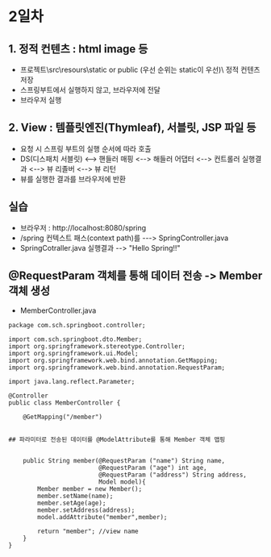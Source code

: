 # 2일차

## 1. 정적 컨텐츠 : html image 등
- 프로젝트\src\resours\static or public (우선 순위는 static이 우선)\ 정적 컨텐츠 저장
- 스프링부트에서 실행하지 않고, 브라우저에 전달
- 브라우저 실행

## 2. View : 템플릿엔진(Thymleaf), 서블릿, JSP 파일 등
- 요청 시 스프링 부트의 실행 순서에 따라 호출
- DS(디스패치 서블릿) <--> 핸들러 매핑 <--> 해들러 어댑터 <--> 컨트롤러 실행결과 <--> 뷰 리졸버 <--> 뷰 리턴
- 뷰를 실행한 결과를 브라우저에 반환

## 실습
- 브라우저 : http://localhost:8080/spring
- /spring 컨텍스트 패스(context path)를 ---> SpringController.java
- SpringCotraller.java 실행결과 --> "Hello Spring!!"


## @RequestParam 객체를 통해 데이터 전송 -> Member 객체 생성
- MemberController.java
```
package com.sch.springboot.controller;

import com.sch.springboot.dto.Member;
import org.springframework.stereotype.Controller;
import org.springframework.ui.Model;
import org.springframework.web.bind.annotation.GetMapping;
import org.springframework.web.bind.annotation.RequestParam;

import java.lang.reflect.Parameter;

@Controller
public class MemberController {

    @GetMapping("/member")


## 파라미터로 전송된 데이터를 @ModelAttribute를 통해 Member 객체 맵핑
```


```

    public String member(@RequestParam ("name") String name,
                         @RequestParam ("age") int age,
                         @RequestParam ("address") String address,
                         Model model){
        Member member = new Member();
        member.setName(name);
        member.setAge(age);
        member.setAddress(address);
        model.addAttribute("member",member);

        return "member"; //view name
    }
}

```







